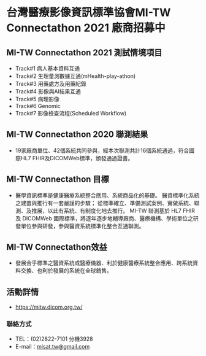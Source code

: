 # 台灣醫療影像資訊標準協會MI-TW Connectathon 2021 廠商招募中

## MI-TW Connectathon 2021 測試情境項目
* Track#1 病人基本資料互通
* Track#2 生理量測數據互通(mHealth-play-athon)
* Track#3 用藥處方及用藥紀錄
* Track#4 影像與AI結果互通
* Track#5 病理影像
* Track#6 Genomic
* Track#7 影像檢查流程(Scheduled Workflow)

## MI-TW Connectathon 2020 聯測結果
* 19家廠商單位、42個系統共同參與，經本次聯測共計16個系統通過，符合國際HL7 FHIR及DICOMWeb標準，頒發通過證書。

## MI-TW Connectathon 目標
* 醫學資訊標準是健康醫療系統整合應用、系統商品化的基礎。 醫資標準化系統之建置與推行有一套嚴謹的步驟； 從標準確立、準備測試案例、實做系統、聯測、及推展，以此有系統、有制度化地去推行。 MI-TW 聯測基於 HL7 FHIR 及 DICOMWeb 國際標準，將逐年逐步地輔導廠商、醫療機構、學術單位之研發單位參與研發，參與醫資系統標準化整合互通聯測。

## MI-TW Connectathon效益
* 發展合乎標準之醫資系統或醫療儀器、利於健康醫療系統整合應用、跨系統資料交換、也利於發展的系統在全球銷售。

## 活動詳情
* https://mitw.dicom.org.tw/

### 聯絡方式
* TEL：(02)2822-7101 分機3928
* E-mail：misat.tw@gmail.com 
